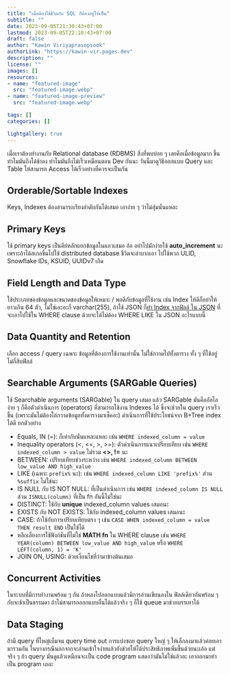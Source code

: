 ```yaml
---
title: "เมื่อต้องใช้ชีวิตกับ SQL ก็ต้องอยู่ให้เป็น"
subtitle: ""
date: 2023-09-05T21:30:43+07:00
lastmod: 2023-09-05T22:10:43+07:00
draft: false
author: "Kawin Viriyaprasopsook"
authorLink: "https://kawin-vir.pages.dev"
description: ""
license: ""
images: []
resources:
- name: "featured-image"
  src: "featured-image.webp"
- name: "featured-image-preview"
  src: "featured-image.webp"

tags: []
categories: []

lightgallery: true
---
```


เมื่อเราต้องทำงานกับ Relational database (RDBMS) สิ่งที่พบบ่อย ๆ เลยคือเมื่อข้อมูลมาก ขึ้นทำไมมันถึงได้ช้าลง ทำไมมันถึงไม่เร็วเหมือนตอน Dev กันนะ วันนี้มาดูวิธีออกแบบ Query และ Table ให้สามารถ Access ได้เร็วอย่างที่ควรจะเป็นกัน

<!--more-->

## Orderable/Sortable Indexes
Keys, Indexes ต้องสามารถเรียงลำดับกันได้เสมอ เอาง่าย ๆ ว่าไม่สุ่มนั่นแหละ

## Primary Keys
ใช้ primary keys เป็นคีย์หลักแยกข้อมูลในแถวเสมอ อ้อ อย่าไปมักง่ายใช้ **auto_increment** นะ เพราะถ้าได้สเกลขึ้นไปใช้ distributed database ชีวิตจะลำบากเอา ไปใช้พวก ULID, Snowflake IDs, KSUID, UUIDv7 เถิด

## Field Length and Data Type
ใช้ประเภทของข้อมูลและขนาดของข้อมูลให้เหมาะ / พอดีกับข้อมูลที่ใช้งาน เช่น Index ให้ดีก็อย่าให้ยาวเกิน 64 ตัว, ไม่ใช่เอะอะก็ varchar(255), ถ้าใช้ JSON ก็[ทำ Index จากฟิลล์ ใน JSON](https://www.postgresql.org/docs/current/datatype-json.html#JSON-INDEXING) ที่จะเอาไปใช้ใน WHERE clause ด้วยจะได้ไม่ต้อง WHERE LIKE ใน JSON อะไรแบบนี้

## Data Quantity and Retention
เลือก access / query เฉพาะ ข้อมูลที่ต้องการใช้งานเท่านั้น ไม่ใช่กวาดไปทั้งตาราง ทั้ง ๆ ที่ใช้อยู่ไม่กี่สิบฟิลล์

## Searchable Arguments (SARGable Queries)
ใช้ Searchable arguments (SARGable) ใน query เสมอ แล้ว SARGable มันคืออัลไล ง่าย ๆ ก็คือตัวดำเนินการ (operators) ที่สามารถใช้งาน Indexes ได้ ซึ่งจะช่วยใน query เราเร็วขึ้น (เพราะมันไม่ต้องไล่กวาดข้อมูลทั้งตารางมาเช็คอะ) ดำเนินการที่ใช้ประโยชน์จาก B+Tree index ได้ดี ยกตัวอย่าง
  - Equals, IN (=): ก็เท่ากับนั่นแหละแหละ เช่น `WHERE indexed_column = value`
  - Inequality operators (<, <=, >, >=): ตัวดำเนินการแนวเปรียบเทียบ เช่น `WHERE indexed_column > value` ไม่รวม **<>, !=** นะ
  - BETWEEN: เปรียบเทียบช่วงระหว่าง เช่น `WHERE indexed_column BETWEEN low_value AND high_value`
  - LIKE (เฉพาะ `prefix%` นะ): เช่น `WHERE indexed_column LIKE 'prefix%'` ส่วน `%suffix` ไม่ใช่นะ
  - IS NULL กับ IS NOT NULL: ที่เป็นดำเนินการ เช่น `WHERE indexed_column IS NULL` ส่วน `ISNULL(column)` ที่เป็น fn อันนี้ไม่ใช่นะ
  - DISTINCT: ใช้กับ **unique** indexed_column values เสมอนะ
  - EXISTS กับ NOT EXISTS: ใช้กับ indexed_column values เสมอนะ
  - CASE: ถ้าใช้กับการเปรียบเทียบตรง ๆ เช่น `CASE WHEN indexed_column = value THEN result END` เป็นใช้ได้
  - หลีกเลี่ยงการใช้ฟังก์ชันที่ไม่ใช่ **MATH fn** ใน WHERE clause เช่น `WHERE YEAR(column) BETWEEN low_value AND high_value` หรือ `WHERE LEFT(column, 1) = 'K'`
  - JOIN ON, USING: ด้วยเงื่อนไขที่ว่ามาข้างต้นเสมอ

## Concurrent Activities
ในระบบที่มีการทำงานพร้อม ๆ กัน ถ้าหลงไปออกแบบแล้วมีการอ่านเขียนลงใน ฟิลล์เดียวกันพร้อม ๆ กับจะช้าเป็นธรรมดา ถ้าไม่สามารถออกแบบอื่นได้แล้วจริง ๆ ก็ใช้ queue มาช่วยบรรเทาได้

## Data Staging
ถ้ามี query ที่ใหญ่เบิ้มจน query time out การแบ่งซอย query ใหญ่ ๆ ให้เล็กลงมาแล้วค่อยเอามารวมกัน ในบางกรณีนอกจากจะอ่านเข้าใจง่ายแล้วยังช่วยให้ได้ประสิทธิภาพเพิ่มขึ้นด้วยนะเอ้อ แต่จริง ๆ ถ้า query มันดูแล้วเหมือนจะเป็น code program แสดงว่ามันไม่ใช่แล้วอะ เอาออกมาทำเป็น program เถอะ
